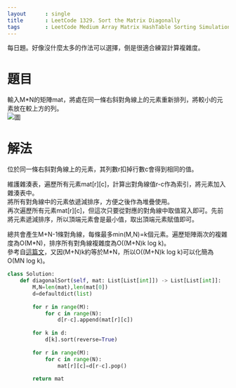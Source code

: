 ```yaml
--- 
layout      : single
title       : LeetCode 1329. Sort the Matrix Diagonally
tags        : LeetCode Medium Array Matrix HashTable Sorting Simulation
---
```

每日題。好像沒什麼太多的作法可以選擇，倒是很適合練習計算複雜度。  

# 題目
輸入M*N的矩陣mat，將處在同一條右斜對角線上的元素重新排列，將較小的元素放在較上方的列。  
![圖](https://assets.leetcode.com/uploads/2020/01/21/1482_example_1_2.png)

# 解法
位於同一條右斜對角線上的元素，其列數r扣掉行數c會得到相同的值。  

維護雜湊表，遍歷所有元素mat[r][c]，計算出對角線值r-c作為索引，將元素加入雜湊表中。  
將所有對角線中的元素依遞減排序，方便之後作為堆疊使用。  
再次遍歷所有元素mat[r][c]，但這次只要從對應的對角線中取值寫入即可。先前將元素遞減排序，所以頂端元素會是最小值，取出頂端元素賦值即可。  

總共會產生M+N-1條對角線，每條最多min(M,N)=k個元素。遍歷矩陣兩次的複雜度為O(M\*N)，排序所有對角線複雜度為O((M+N)k log k)。  
參考自[這篇文](https://leetcode.com/problems/sort-the-matrix-diagonally/discuss/489749/JavaPython-Straight-Forward)，又因(M+N)k約等於M\*N，所以O((M+N)k log k)可以化簡為O(MN log k)。  

```python
class Solution:
    def diagonalSort(self, mat: List[List[int]]) -> List[List[int]]:
        M,N=len(mat),len(mat[0])
        d=defaultdict(list)
        
        for r in range(M):
            for c in range(N):
                d[r-c].append(mat[r][c])
                
        for k in d:
            d[k].sort(reverse=True)
            
        for r in range(M):
            for c in range(N):
                mat[r][c]=d[r-c].pop()
                
        return mat
```
